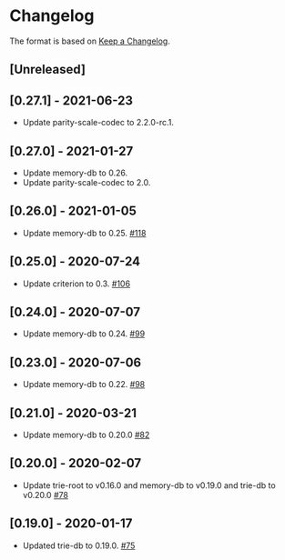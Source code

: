 # Changelog

The format is based on [Keep a Changelog].

[Keep a Changelog]: http://keepachangelog.com/en/1.0.0/

## [Unreleased]
## [0.27.1] - 2021-06-23
- Update parity-scale-codec to 2.2.0-rc.1.
## [0.27.0] - 2021-01-27
- Update memory-db to 0.26.
- Update parity-scale-codec to 2.0.

## [0.26.0] - 2021-01-05
- Update memory-db to 0.25. [#118](https://github.com/paritytech/trie/pull/118)

## [0.25.0] - 2020-07-24
- Update criterion to 0.3. [#106](https://github.com/paritytech/trie/pull/106)

## [0.24.0] - 2020-07-07
- Update memory-db to 0.24. [#99](https://github.com/paritytech/trie/pull/99)

## [0.23.0] - 2020-07-06
- Update memory-db to 0.22. [#98](https://github.com/paritytech/trie/pull/98)

## [0.21.0] - 2020-03-21
- Update memory-db to 0.20.0 [#82](https://github.com/paritytech/trie/pull/82)

## [0.20.0] - 2020-02-07
- Update trie-root to v0.16.0 and memory-db to v0.19.0 and trie-db to v0.20.0 [#78](https://github.com/paritytech/trie/pull/78)

## [0.19.0] - 2020-01-17
- Updated trie-db to 0.19.0. [#75](https://github.com/paritytech/trie/pull/75)
